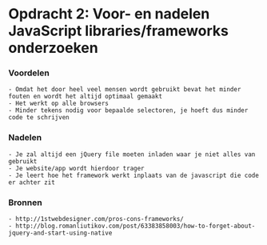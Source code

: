 # Opdracht 2: Voor- en nadelen JavaScript libraries/frameworks onderzoeken

### Voordelen
	- Omdat het door heel veel mensen wordt gebruikt bevat het minder fouten en wordt het altijd optimaal gemaakt
	- Het werkt op alle browsers
	- Minder tekens nodig voor bepaalde selectoren, je hoeft dus minder code te schrijven

### Nadelen
	- Je zal altijd een jQuery file moeten inladen waar je niet alles van gebruikt
	- Je website/app wordt hierdoor trager
	- Je leert hoe het framework werkt inplaats van de javascript die code er achter zit

### Bronnen
	- http://1stwebdesigner.com/pros-cons-frameworks/
	- http://blog.romanliutikov.com/post/63383858003/how-to-forget-about-jquery-and-start-using-native





